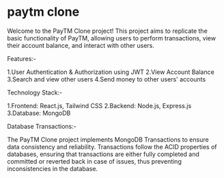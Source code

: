 # paytm clone

Welcome to the PayTM Clone project! This project aims to replicate the basic functionality of PayTM, allowing users to perform transactions, view their account balance, and interact with other users.

Features:-

1.User Authentication & Authorization using JWT
2.View Account Balance
3.Search and view other users
4.Send money to other users' accounts

Technology Stack:-

1.Frontend: React.js, Tailwind CSS
2.Backend: Node.js, Express.js
3.Database: MongoDB

Database Transactions:-

The PayTM Clone project implements MongoDB Transactions to ensure data consistency and reliability. Transactions follow the ACID properties of databases, ensuring that transactions are either fully completed and committed or reverted back in case of issues, thus preventing inconsistencies in the database.
